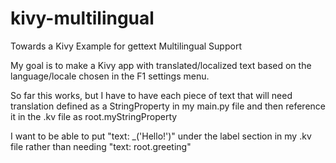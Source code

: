 kivy-multilingual
=================

Towards a Kivy Example for gettext Multilingual Support

My goal is to make a Kivy app with translated/localized text based on the language/locale chosen in the F1 settings menu.

So far this works, but I have to have each piece of text that will need translation defined as a StringProperty in my main.py file and then reference it in the .kv file as root.myStringProperty

I want to be able to put "text: _('Hello!')" under the label section in my .kv file rather than needing "text: root.greeting"